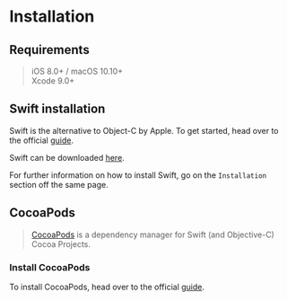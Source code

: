 # Installation

## Requirements

> iOS 8.0+ / macOS 10.10+  
> Xcode 9.0+

## Swift installation

Swift is the alternative to Object-C by Apple. To get started, head over to the official [guide](https://swift.org/getting-started/).

Swift can be downloaded [here](https://swift.org/download/#using-downloads).

For further information on how to install Swift, go on the `Installation` section off the same page.

## CocoaPods

> [CocoaPods](https://cocoapods.org) is a dependency manager for Swift \(and Objective-C\) Cocoa Projects.

### Install CocoaPods

To install CocoaPods, head over to the official [guide](https://guides.cocoapods.org/using/getting-started.html).

